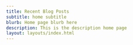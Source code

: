 ```yaml
---
title: Recent Blog Posts
subtitle: home subtitle
blurb: Home page blurb here
description: This is the description home page
layout: layouts/index.html
---
```

